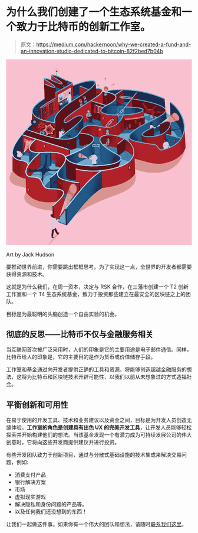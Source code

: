 # 为什么我们创建了一个生态系统基金和一个致力于比特币的创新工作室。

> 原文：<https://medium.com/hackernoon/why-we-created-a-fund-and-an-innovation-studio-dedicated-to-bitcoin-82f2bed7b04b>

![](img/6bb6b3ca40f31163076c4f4085b810f3.png)

Art by Jack Hudson

要推动世界前进，你需要跳出框框思考。为了实现这一点，全世界的开发者都需要获得资源和技术。

这就是为什么我们，在周一资本，决定与 RSK 合作，在三藩市创建一个 T2 创新工作室和一个 T4 生态系统基金，致力于投资那些建立在最安全的区块链之上的团队。

目标是为最聪明的头脑创造一个自由实验的机会。

## 彻底的反思——比特币不仅与金融服务相关

当互联网首次被广泛采用时，人们的印象是它的主要用途是电子邮件通信。同样，比特币给人的印象是，它的主要目的是作为货币或价值储存手段。

工作室和基金通过向开发者提供正确的工具和资源，将能够创造超越金融服务的想法，这将为比特币和区块链技术开辟可能性，以我们以前从未想象过的方式造福社会。

## 平衡创新和可用性

在易于使用的开发工具、技术和业务建议以及资金之间，目标是为开发人员创造无缝体验。**工作室的角色是创建具有出色 UX 的完美开发工具**，让开发人员能够轻松探索并开始构建他们的想法。当该基金发现一个有潜力成为可持续发展公司的伟大创意时，它将向这些开发商提供建议并进行投资。

有些开发团队致力于创新项目，通过与分散式基础设施的技术集成来解决交易问题，例如:

*   消费支付产品
*   银行解决方案
*   市场
*   虚拟现实游戏
*   解决隐私和身份问题的产品等。
*   以及任何我们还没想到的东西！

让我们一起做这件事。如果你有一个伟大的团队和想法，请随时[联系我们这里](https://www.monday.capital/contact-1)。